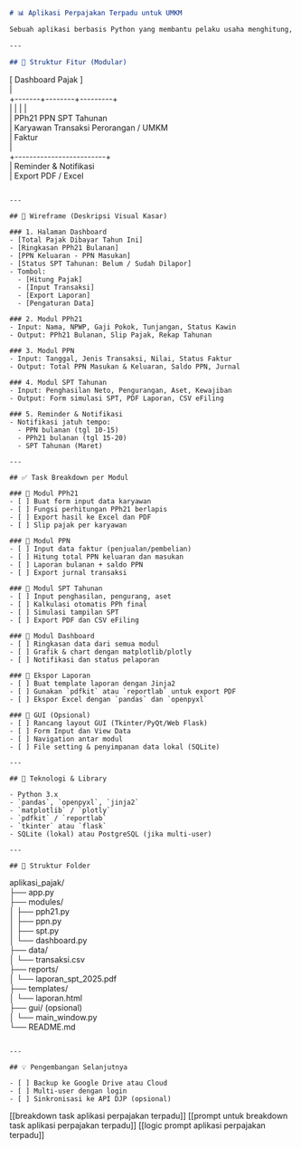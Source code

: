 ```markdown
# 📊 Aplikasi Perpajakan Terpadu untuk UMKM

Sebuah aplikasi berbasis Python yang membantu pelaku usaha menghitung, mencatat, dan mengelola kewajiban perpajakan seperti PPh21, PPN, dan pelaporan SPT Tahunan.

---

## 🧱 Struktur Fitur (Modular)

```

[ Dashboard Pajak ]  
|  
+-------+--------+---------+  
| | | |  
| PPh21 PPN SPT Tahunan  
| Karyawan Transaksi Perorangan / UMKM  
| Faktur  
|  
+-------------------------+  
| Reminder & Notifikasi  
| Export PDF / Excel

```

---

## 📐 Wireframe (Deskripsi Visual Kasar)

### 1. Halaman Dashboard
- [Total Pajak Dibayar Tahun Ini]
- [Ringkasan PPh21 Bulanan]
- [PPN Keluaran - PPN Masukan]
- [Status SPT Tahunan: Belum / Sudah Dilapor]
- Tombol:
  - [Hitung Pajak]
  - [Input Transaksi]
  - [Export Laporan]
  - [Pengaturan Data]

### 2. Modul PPh21
- Input: Nama, NPWP, Gaji Pokok, Tunjangan, Status Kawin
- Output: PPh21 Bulanan, Slip Pajak, Rekap Tahunan

### 3. Modul PPN
- Input: Tanggal, Jenis Transaksi, Nilai, Status Faktur
- Output: Total PPN Masukan & Keluaran, Saldo PPN, Jurnal

### 4. Modul SPT Tahunan
- Input: Penghasilan Neto, Pengurangan, Aset, Kewajiban
- Output: Form simulasi SPT, PDF Laporan, CSV eFiling

### 5. Reminder & Notifikasi
- Notifikasi jatuh tempo:
  - PPN bulanan (tgl 10-15)
  - PPh21 bulanan (tgl 15-20)
  - SPT Tahunan (Maret)

---

## ✅ Task Breakdown per Modul

### 🔧 Modul PPh21
- [ ] Buat form input data karyawan
- [ ] Fungsi perhitungan PPh21 berlapis
- [ ] Export hasil ke Excel dan PDF
- [ ] Slip pajak per karyawan

### 🔧 Modul PPN
- [ ] Input data faktur (penjualan/pembelian)
- [ ] Hitung total PPN keluaran dan masukan
- [ ] Laporan bulanan + saldo PPN
- [ ] Export jurnal transaksi

### 🔧 Modul SPT Tahunan
- [ ] Input penghasilan, pengurang, aset
- [ ] Kalkulasi otomatis PPh final
- [ ] Simulasi tampilan SPT
- [ ] Export PDF dan CSV eFiling

### 🔧 Modul Dashboard
- [ ] Ringkasan data dari semua modul
- [ ] Grafik & chart dengan matplotlib/plotly
- [ ] Notifikasi dan status pelaporan

### 🔧 Ekspor Laporan
- [ ] Buat template laporan dengan Jinja2
- [ ] Gunakan `pdfkit` atau `reportlab` untuk export PDF
- [ ] Ekspor Excel dengan `pandas` dan `openpyxl`

### 🔧 GUI (Opsional)
- [ ] Rancang layout GUI (Tkinter/PyQt/Web Flask)
- [ ] Form Input dan View Data
- [ ] Navigation antar modul
- [ ] File setting & penyimpanan data lokal (SQLite)

---

## 🧰 Teknologi & Library

- Python 3.x
- `pandas`, `openpyxl`, `jinja2`
- `matplotlib` / `plotly`
- `pdfkit` / `reportlab`
- `tkinter` atau `flask`
- SQLite (lokal) atau PostgreSQL (jika multi-user)

---

## 📁 Struktur Folder

```

aplikasi_pajak/  
├── app.py  
├── modules/  
│ ├── pph21.py  
│ ├── ppn.py  
│ ├── spt.py  
│ └── dashboard.py  
├── data/  
│ └── transaksi.csv  
├── reports/  
│ └── laporan_spt_2025.pdf  
├── templates/  
│ └── laporan.html  
├── gui/ (opsional)  
│ └── main_window.py  
└── README.md

```

---

## 💡 Pengembangan Selanjutnya

- [ ] Backup ke Google Drive atau Cloud
- [ ] Multi-user dengan login
- [ ] Sinkronisasi ke API DJP (opsional)
```
[[breakdown task aplikasi perpajakan terpadu]]
[[prompt untuk breakdown task aplikasi perpajakan terpadu]]
[[logic prompt aplikasi perpajakan terpadu]]
